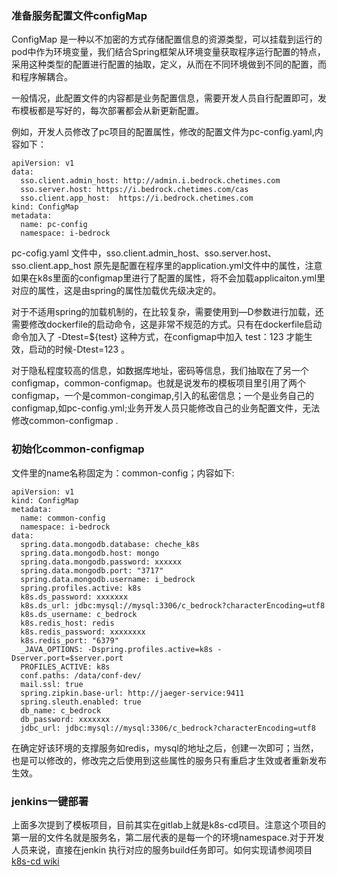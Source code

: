 ###  准备服务配置文件configMap
ConfigMap 是一种以不加密的方式存储配置信息的资源类型，可以挂载到运行的pod中作为环境变量，我们结合Spring框架从环境变量获取程序运行配置的特点，采用这种类型的配置进行配置的抽取，定义，从而在不同环境做到不同的配置，而和程序解耦合。

一般情况，此配置文件的内容都是业务配置信息，需要开发人员自行配置即可，发布模板都是写好的，每次部署都会从新更新配置。

例如，开发人员修改了pc项目的配置属性，修改的配置文件为pc-config.yaml,内容如下：
```
apiVersion: v1
data:
  sso.client.admin_host: http://admin.i.bedrock.chetimes.com
  sso.server.host: https://i.bedrock.chetimes.com/cas
  sso.client.app_host:  https://i.bedrock.chetimes.com
kind: ConfigMap
metadata:
  name: pc-config
  namespace: i-bedrock
```
pc-cofig.yaml 文件中，sso.client.admin_host、sso.server.host、sso.client.app_host 原先是配置在程序里的application.yml文件中的属性，注意如果在k8s里面的configmap里进行了配置的属性，将不会加载applicaiton.yml里对应的属性，这是由spring的属性加载优先级决定的。

对于不适用spring的加载机制的，在比较复杂，需要使用到—D参数进行加载，还需要修改dockerfile的启动命令，这是非常不规范的方式。只有在dockerfile启动命令加入了 -Dtest=${test} 这种方式，在configmap中加入 test：123 才能生效，启动的时候-Dtest=123 。

对于隐私程度较高的信息，如数据库地址，密码等信息，我们抽取在了另一个configmap，common-configmap。也就是说发布的模板项目里引用了两个configmap，一个是common-congimap,引入的私密信息；一个是业务自己的configmap,如pc-config.yml;业务开发人员只能修改自己的业务配置文件，无法修改common-configmap .


### 初始化common-configmap
文件里的name名称固定为：common-config；内容如下:
```
apiVersion: v1
kind: ConfigMap
metadata:
  name: common-config
  namespace: i-bedrock
data:
  spring.data.mongodb.database: cheche_k8s
  spring.data.mongodb.host: mongo
  spring.data.mongodb.password: xxxxxx
  spring.data.mongodb.port: "3717"
  spring.data.mongodb.username: i_bedrock
  spring.profiles.active: k8s
  k8s.ds_password: xxxxxxx
  k8s.ds_url: jdbc:mysql://mysql:3306/c_bedrock?characterEncoding=utf8
  k8s.ds_username: c_bedrock
  k8s.redis_host: redis
  k8s.redis_password: xxxxxxxx
  k8s.redis_port: "6379"
  _JAVA_OPTIONS: -Dspring.profiles.active=k8s -Dserver.port=$server.port
  PROFILES_ACTIVE: k8s
  conf.paths: /data/conf-dev/
  mail.ssl: true
  spring.zipkin.base-url: http://jaeger-service:9411
  spring.sleuth.enabled: true
  db_name: c_bedrock
  db_password: xxxxxxx
  jdbc_url: jdbc:mysql://mysql:3306/c_bedrock?characterEncoding=utf8
```

在确定好该环境的支撑服务如redis，mysql的地址之后，创建一次即可；当然，也是可以修改的，修改完之后使用到这些属性的服务只有重启才生效或者重新发布生效。

###  jenkins一键部署

上面多次提到了模板项目，目前其实在gitlab上就是k8s-cd项目。注意这个项目的第一层的文件名就是服务名，第二层代表的是每一个的环境namespace.对于开发人员来说，直接在jenkin 执行对应的服务build任务即可。如何实现请参阅项目[k8s-cd wiki](http://192.168.1.213/devops/k8s-cd/wikis/home)

